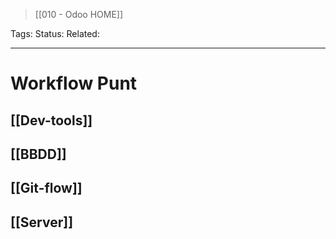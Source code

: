 > [[010 - Odoo HOME]]

Tags: 
Status: 
Related: 

___

# Workflow Punt

## [[Dev-tools]]
## [[BBDD]]
## [[Git-flow]]
## [[Server]]